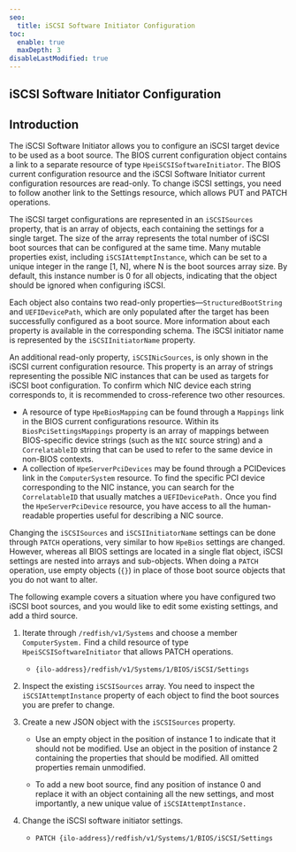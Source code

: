 ```yaml
---
seo:
  title: iSCSI Software Initiator Configuration
toc:
  enable: true
  maxDepth: 3
disableLastModified: true
---
```


## iSCSI Software Initiator Configuration

## Introduction

   The iSCSI Software Initiator allows you to configure an iSCSI target
    device to be used as a boot source. The BIOS current configuration
    object contains a link to a separate resource of type
    `HpeiSCSISoftwareInitiator`. The BIOS current configuration resource
    and the iSCSI Software Initiator current configuration resources are
    read-only. To change iSCSI settings, you need to follow another link
    to the Settings resource, which allows PUT and PATCH operations.

The iSCSI target configurations are represented in an `iSCSISources`
  property, that is an array of objects, each containing the settings
  for a single target. The size of the array represents the total number
  of iSCSI boot sources that can be configured at the same time. Many
  mutable properties exist, including `iSCSIAttemptInstance`, which can
  be set to a unique integer in the range [1, N], where N is the boot
  sources array size. By default, this instance number is 0 for all
  objects, indicating that the object should be ignored
  when configuring iSCSI.

Each object also contains two read-only properties—`StructuredBootString`
  and `UEFIDevicePath`, which are only populated after the target has
  been successfully configured as a boot source. More information about
  each property is available in the corresponding schema. The iSCSI
  initiator name is represented by the `iSCSIInitiatorName` property.

An additional read-only property, `iSCSINicSources`, is only shown in
  the iSCSI current configuration resource. This property is an array of
  strings representing the possible NIC instances that can be used as
  targets for iSCSI boot configuration. To confirm which NIC device each
  string corresponds to, it is recommended to cross-reference two
  other resources.

* A resource of type `HpeBiosMapping` can be found through a `Mappings` link
  in the BIOS current configurations resource. Within its
  `BiosPciSettingsMappings` property is an array of mappings between
  BIOS-specific device strings (such as the `NIC` source string) and
  a `CorrelatableID` string that can be used to refer to the same
  device in non-BIOS contexts.
* A collection of `HpeServerPciDevices` may be found through a PCIDevices
  link in the `ComputerSystem` resource. To find the specific PCI device
  corresponding to the NIC instance, you can search for the `CorrelatableID`
  that usually matches a `UEFIDevicePath.` Once you find the
  `HpeServerPciDevice` resource, you have access to all the
  human-readable properties useful for describing a NIC source.

Changing the `iSCSISources` and `iSCSIInitiatorName` settings can be done
through `PATCH` operations, very similar to how `HpeBios` settings are
changed. However, whereas all BIOS settings are located in a single flat
object, iSCSI settings are nested into arrays and sub-objects. When doing
a `PATCH` operation, use empty objects (`{}`) in place of those boot
source objects that you do not want to alter.

The following example covers a situation where you have configured two
iSCSI boot sources, and you would like to edit some existing settings,
and add a third source.

1. Iterate through `/redfish/v1/Systems` and choose a member `ComputerSystem.`
    Find a child resource of type `HpeiSCSISoftwareInitiator` that allows
    PATCH operations.

    * `{ilo-address}/redfish/v1/Systems/1/BIOS/iSCSI/Settings`

2. Inspect the existing `iSCSISources` array. You need to inspect the
  `iSCSIAttemptInstance` property of each object to find the boot sources
  you are prefer to change.

3. Create a new JSON object with the `iSCSISources` property.

    * Use an empty object in the position of instance 1 to indicate that
      it should not be modified.
Use an object in the position of instance 2 containing the properties that
should be modified. All omitted properties remain unmodified.

    * To add a new boot source, find any position of instance 0 and replace
      it with an object containing all the new settings, and most
      importantly, a new unique value of `iSCSIAttemptInstance.`

4. Change the iSCSI software initiator settings.

    * `PATCH {ilo-address}/redfish/v1/Systems/1/BIOS/iSCSI/Settings`
